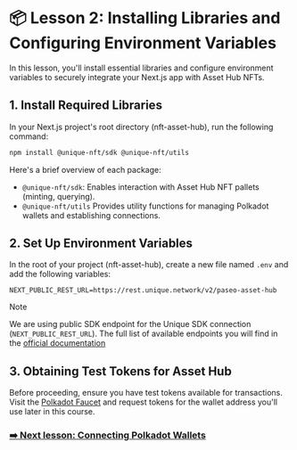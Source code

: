 # 📦 Lesson 2: Installing Libraries and Configuring Environment Variables

In this lesson, you'll install essential libraries and configure environment variables to securely integrate your Next.js app with Asset Hub NFTs.

## 1. Install Required Libraries

In your Next.js project's root directory (nft-asset-hub), run the following command:

```sh
npm install @unique-nft/sdk @unique-nft/utils
```

Here's a brief overview of each package:

- `@unique-nft/sdk`:	Enables interaction with Asset Hub NFT pallets (minting, querying).
- `@unique-nft/utils`	Provides utility functions for managing Polkadot wallets and establishing connections.

## 2. Set Up Environment Variables

In the root of your project (nft-asset-hub), create a new file named `.env` and add the following variables:

```
NEXT_PUBLIC_REST_URL=https://rest.unique.network/v2/paseo-asset-hub
```

> [!NOTE]
> We are using public SDK endpoint for the Unique SDK connection (`NEXT_PUBLIC_REST_URL`). The full list of available endpoints you will find in the [official documentation](https://docs.unique.network/reference/sdk-endpoints.html)

## 3. Obtaining Test Tokens for Asset Hub

Before proceeding, ensure you have test tokens available for transactions. Visit the [Polkadot Faucet](https://faucet.polkadot.io/?parachain=1000) and request tokens for the wallet address you'll use later in this course.

### [➡️ Next lesson: Connecting Polkadot Wallets](./lesson-3-accounts.md)